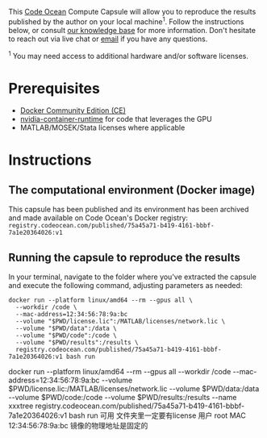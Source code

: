 This [Code Ocean](https://codeocean.com) Compute Capsule will allow you to reproduce the results published by the author on your local machine<sup>1</sup>. Follow the instructions below, or consult [our knowledge base](https://help.codeocean.com/user-manual/sharing-and-finding-published-capsules/exporting-capsules-and-reproducing-results-on-your-local-machine) for more information. Don't hesitate to reach out via live chat or [email](mailto:support@codeocean.com) if you have any questions.

<sup>1</sup> You may need access to additional hardware and/or software licenses.

# Prerequisites

- [Docker Community Edition (CE)](https://www.docker.com/community-edition)
- [nvidia-container-runtime](https://docs.docker.com/config/containers/resource_constraints/#gpu) for code that leverages the GPU
- MATLAB/MOSEK/Stata licenses where applicable

# Instructions

## The computational environment (Docker image)

This capsule has been published and its environment has been archived and made available on Code Ocean's Docker registry:
`registry.codeocean.com/published/75a45a71-b419-4161-bbbf-7a1e20364026:v1`

## Running the capsule to reproduce the results

In your terminal, navigate to the folder where you've extracted the capsule and execute the following command, adjusting parameters as needed:
```shell
docker run --platform linux/amd64 --rm --gpus all \
  --workdir /code \
  --mac-address=12:34:56:78:9a:bc 
  --volume "$PWD/license.lic":/MATLAB/licenses/network.lic \
  --volume "$PWD/data":/data \
  --volume "$PWD/code":/code \
  --volume "$PWD/results":/results \
  registry.codeocean.com/published/75a45a71-b419-4161-bbbf-7a1e20364026:v1 bash run
```


docker run --platform linux/amd64 --rm --gpus all   --workdir /code   --mac-address=12:34:56:78:9a:bc  --volume $PWD/license.lic:/MATLAB/licenses/network.lic   --volume $PWD/data:/data   --volume $PWD/code:/code   --volume $PWD/results:/results   --name xxxtree registry.codeocean.com/published/75a45a71-b419-4161-bbbf-7a1e20364026:v1 bash run
可用  文件夹里一定要有license
用户  root
MAC    12:34:56:78:9a:bc       镜像的物理地址是固定的